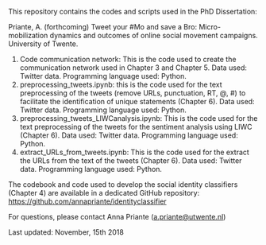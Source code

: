 This repository contains the codes and scripts used in the PhD Dissertation:

Priante, A. (forthcoming) Tweet your #Mo and save a Bro: Micro-mobilization dynamics and outcomes of online social movement campaigns. University of Twente.

1. Code communication network: This is the code used to create the communication network used in Chapter 3 and Chapter 5. Data used: Twitter data. Programming language used: Python.
2.	preprocessing_tweets.ipynb: this is the code used for the text preprocessing of the tweets (remove URLs, punctuation, RT, @, #) to facilitate the identification of unique statements (Chapter 6). Data used: Twitter data. Programming language used: Python.
3.	preprocessing_tweets_LIWCanalysis.ipynb: This is the code used for the text preprocessing of the tweets for the sentiment analysis using LIWC (Chapter 6). Data used: Twitter data. Programming language used: Python.
4.	extract_URLs_from_tweets.ipynb: This is the code used for the extract the URLs from the text of the tweets (Chapter 6). Data used: Twitter data. Programming language used: Python.

The codebook and code used to develop the social identity classifiers (Chapter 4) are available in a dedicated GitHub repository: https://github.com/annapriante/identityclassifier

For questions, please contact Anna Priante (a.priante@utwente.nl)

Last updated: November, 15th 2018

